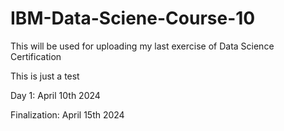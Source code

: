 # IBM-Data-Sciene-Course-10
This will be used for uploading my last exercise of Data Science Certification 

This is just a test

Day 1: April 10th 2024

Finalization: April 15th 2024
